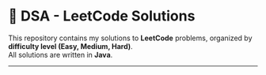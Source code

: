 # 🧠 DSA - LeetCode Solutions

This repository contains my solutions to **LeetCode** problems, organized by **difficulty level (Easy, Medium, Hard)**.  
All solutions are written in **Java**.

---

